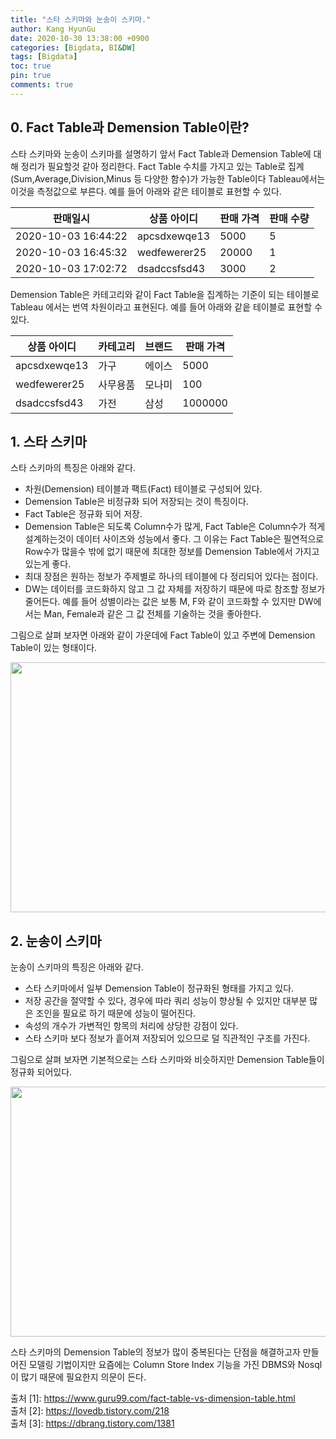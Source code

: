 ```yaml
---
title: "스타 스키마와 눈송이 스키마."
author: Kang HyunGu
date: 2020-10-30 13:38:00 +0900
categories: [Bigdata, BI&DW]
tags: [Bigdata]
toc: true
pin: true
comments: true
---
```


## 0. Fact Table과 Demension Table이란?
스타 스키마와 눈송이 스키마를 설명하기 앞서 Fact Table과 Demension Table에 대해 정리가 필요할것 같아 정리한다.
Fact Table 수치를 가지고 있는 Table로 집계(Sum,Average,Division,Minus 등 다양한 함수)가 가능한 Table이다 Tableau에서는 이것을 측정값으로 부른다.
예를 들어 아래와 같은 테이블로 표현할 수 있다.

|판매일시|상품 아이디|판매 가격| 판매 수량 |
|-------|-----------|---------|----------|
|2020-10-03 16:44:22|apcsdxewqe13|5000|5|
|2020-10-03 16:45:32|wedfewerer25|20000|1|
|2020-10-03 17:02:72|dsadccsfsd43|3000|2|

Demension Table은 카테고리와 같이 Fact Table을 집계하는 기준이 되는 테이블로 Tableau 에서는 번역 차원이라고 표현된다.
예를 들어 아래와 같읕 테이블로 표현할 수 있다.

|상품 아이디|카테고리|브랜드|판매 가격|
|-------|-----------|---------|----------|
|apcsdxewqe13|가구|에이스|5000|
|wedfewerer25|사무용품|모나미|100|
|dsadccsfsd43|가전|삼성|1000000|

## 1. 스타 스키마
스타 스키마의 특징은 아래와 같다.
- 차원(Demension) 테이블과 팩트(Fact) 테이블로 구성되어 있다.
- Demension Table은 비정규화 되어 저장되는 것이 특징이다.
- Fact Table은 정규화 되어 저장.
- Demension Table은 되도록 Column수가 많게, Fact Table은 Column수가 적게 설계하는것이 데이터 사이즈와 성능에서 좋다. 그 이유는 Fact Table은 필연적으로 Row수가 많을수 밖에 없기 때문에 최대한 정보를 Demension Table에서 가지고 있는게 좋다.
- 최대 장점은 원하는 정보가 주제별로 하나의 테이블에 다 정리되어 있다는 점이다.
- DW는 데이터를 코드화하지 않고 그 값 자체를 저장하기 때문에 따로 참조할 정보가 줄어든다.
예를 들어 성별이라는 값은 보통 M, F와 같이 코드화할 수 있지만 DW에서는 Man, Female과 같은 그 값 전체를 기술하는 것을 좋아한다.

그림으로 살펴 보자면 아래와 같이 가운데에 Fact Table이 있고 주변에 Demension Table이 있는 형태이다.

<p align="center"><img src="{{site.url}}/img/posts/2020-10-30-스타 스키마와 눈송이 스키마/star-schema.png" width="600" height="400"></p>

## 2. 눈송이 스키마
눈송이 스키마의 특징은 아래와 같다.
- 스타 스키마에서 일부 Demension Table이 정규화된 형태를 가지고 있다.
- 저장 공간을 절약할 수 있다, 경우에 따라 쿼리 성능이 향상될 수 있지만 대부분 많은 조인을 필요로 하기 때문에 성능이 떨어진다.
- 속성의 개수가 가변적인 항목의 처리에 상당한 강점이 있다.
- 스타 스키마 보다 정보가 흩어져 저장되어 있으므로 덜 직관적인 구조를 가진다.

그림으로 살펴 보자면 기본적으로는 스타 스키마와 비슷하지만 Demension Table들이 정규화 되어있다.

<p align="center"><img src="{{site.url}}/img/posts/2020-10-30-스타 스키마와 눈송이 스키마/snowflake-schema.png" width="600" height="400"></p>

스타 스키마의 Demension Table의 정보가 많이 중복된다는 단점을 해결하고자 만들어진 모델링 기법이지만 요즘에는 Column Store Index 기능을 가진 DBMS와 Nosql이 많기 때문에 필요한지 의문이 든다.

출처 [1]: https://www.guru99.com/fact-table-vs-dimension-table.html<br/>
출처 [2]: https://lovedb.tistory.com/218<br/>
출처 [3]: https://dbrang.tistory.com/1381<br/>
